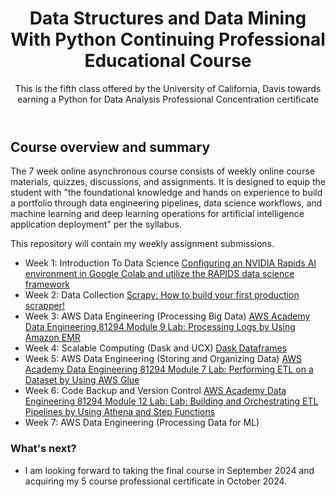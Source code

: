 <header>

# Data Structures and Data Mining With Python Continuing Professional Educational Course 

This is the fifth class offered by the University of California, Davis towards earning a Python for Data Analysis Professional Concentration certificate
</header>

## Course overview and summary
The 7 week online asynchronous course consists of weekly online course materials, quizzes, discussions, and assignments. It is designed to equip the student with "the foundational knowledge and hands
on experience to build a portfolio through data engineering pipelines, data science workflows, and
machine learning and deep learning operations for artificial intelligence application deployment" per the syllabus. 

This repository will contain my weekly assignment submissions.
- Week 1: Introduction To Data Science [Configuring an NVIDIA Rapids AI environment in Google Colab and utilize the RAPIDS data science framework](/Assignments/Module_1_Assignment.ipynb "Week 1 Notebook file")
- Week 2: Data Collection [Scrapy: How to build your first production scrapper!](/Assignments/chocolatespider.py "Week 2 spider.py file")
- Week 3: AWS Data Engineering (Processing Big Data) [AWS Academy Data Engineering 81294 Module 9 Lab: Processing Logs by Using Amazon EMR](/Assignments/Module_3_Assignment.jpg "Week 3 Lab Grade screenshot")
- Week 4: Scalable Computing (Dask and UCX) [Dask Dataframes](/Assignments/Module_4_Assignment.ipynb "Week 4 Notebook file")
- Week 5: AWS Data Engineering (Storing and Organizing Data) [AWS Academy Data Engineering 81294 Module 7 Lab: Performing ETL on a Dataset by Using AWS Glue](/Assignments/Module_5_Assignment.jpg "Week 5 Lab Grade screenshot")
- Week 6: Code Backup and Version Control [AWS Academy Data Engineering 81294 Module 12 Lab: Lab: Building and Orchestrating ETL Pipelines by Using Athena and Step Functions](/Assignments/Module_6_Assignment.jpg "Week 6 Lab Grade screenshot")
- Week 7: AWS Data Engineering (Processing Data for ML)


### What's next?

- I am looking forward to taking the final course in September 2024 and acquiring my 5 course professional certificate in October 2024.
